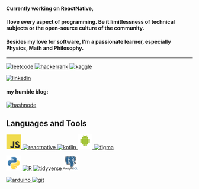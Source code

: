 

<!--
**Rogultum/Rogultum** is a ✨ _special_ ✨ repository because its `README.md` (this file) appears on your GitHub profile.

Here are some ideas to get you started:
### Hi there 👋

- 🔭 I’m currently working on ...
- 🌱 I’m currently learning ...
- 👯 I’m looking to collaborate on ...
- 🤔 I’m looking for help with ...
- 💬 Ask me about ...
- 📫 How to reach me: ...
- 😄 Pronouns: ...
- ⚡ Fun fact: ...

[![Top Langs](https://github-readme-stats.vercel.app/api/top-langs/?username=Rogultum&langs_count=8&layout=compact)](https://github.com/anuraghazra/github-readme-stats)
-->

#### Currently working on ReactNative, 
#### I love every aspect of programming. Be it limitlessness of technical subjects or the open-source culture of the community.
#### Besides my love for software, I'm a passionate learner, especially Physics, Math and Philosophy.
____

<a href="https://leetcode.com/amadeuwoles" target="_blank" rel="noreferrer"> <img src="https://leetcode.com/_next/static/images/logo-ff2b712834cf26bf50a5de58ee27bcef.png" alt="leetcode" width="40" height="40"/> </a> <a href="https://www.hackerrank.com/amadeuwoles" target="_blank" rel="noreferrer"> <img src="https://external-content.duckduckgo.com/iu/?u=https%3A%2F%2Fmedia-exp1.licdn.com%2Fdms%2Fimage%2FC4D0BAQFjiWOgmSVg3g%2Fcompany-logo_200_200%2F0%3Fe%3D2159024400%26v%3Dbeta%26t%3D6ylX0XZI4-3_aX5nXpNANj-RuurjOTC-WQMo23zZB58&f=1&nofb=1" alt="hackerrank" width="40" height="40"/> </a> <a href="https://www.kaggle.com/engarcon" target="_blank" rel="noreferrer"> <img src="https://external-content.duckduckgo.com/iu/?u=https%3A%2F%2Fwww.dataapplab.com%2Fwp-content%2Fuploads%2F2016%2F10%2Fkaggle-logo-transparent-300-1024x465.png&f=1&nofb=1" alt="kaggle" width="80" height="40"/> </a>

<a href="https://www.linkedin.com/in/remzi-ogul-tum/" target="_blank" rel="noreferrer"> <img src="https://pngimg.com/uploads/linkedIn/linkedIn_PNG27.png" alt="linkedin" width="40" height="40"/> </a>

#### my humble blog: 
<a href="https://blackc4t.hashnode.dev/" target="_blank" rel="noreferrer"> <img src="https://external-content.duckduckgo.com/iu/?u=https%3A%2F%2Fseeklogo.com%2Fimages%2FH%2Fhashnode-logo-B114767E70-seeklogo.com.png&f=1&nofb=1" alt="hashnode" width="40" height="40"/> </a> 

## Languages and Tools
<p align="left"> <a href="https://developer.mozilla.org/en-US/docs/Web/JavaScript" target="_blank" rel="noreferrer"> <img src="https://raw.githubusercontent.com/devicons/devicon/master/icons/javascript/javascript-original.svg" alt="javascript" width="40" height="40"/> </a> <a href="https://reactnative.dev/" target="_blank" rel="noreferrer"> <img src="https://reactnative.dev/img/header_logo.svg" alt="reactnative" width="40" height="40"/> </a> <a href="https://kotlinlang.org" target="_blank" rel="noreferrer"> <img src="https://www.vectorlogo.zone/logos/kotlinlang/kotlinlang-icon.svg" alt="kotlin" width="40" height="40"/> </a> <a href="https://developer.android.com" target="_blank" rel="noreferrer"> <img src="https://raw.githubusercontent.com/devicons/devicon/master/icons/android/android-original-wordmark.svg" alt="android" width="40" height="40"/> </a> <a href="https://www.figma.com/" target="_blank" rel="noreferrer"> <img src="https://www.vectorlogo.zone/logos/figma/figma-icon.svg" alt="figma" width="40" height="40"/> </a> </p>

<p align="left"> <a href="https://www.python.org" target="_blank" rel="noreferrer"> <img src="https://raw.githubusercontent.com/devicons/devicon/master/icons/python/python-original.svg" alt="python" width="40" height="40"/> </a> <a href="https://www.r-project.org/" target="_blank" rel="noreferrer"> <img src="https://www.r-project.org/Rlogo.png" alt="R" width="40" height="40"/> </a> <a href="https://www.tidyverse.org/" target="_blank" rel="noreferrer"> <img src="https://tidyverse.tidyverse.org/articles/tidyverse-logo.png" alt="tidyverse" width="40" height="40"/> </a> <a href="https://www.postgresql.org" target="_blank" rel="noreferrer"> <img src="https://raw.githubusercontent.com/devicons/devicon/master/icons/postgresql/postgresql-original-wordmark.svg" alt="postgresql" width="40" height="40"/> </a> </p>
<!--
<p align="left"> <a href="https://dotnet.microsoft.com/en-us/languages/csharp" target="_blank" rel="noreferrer"> <img src="https://raw.githubusercontent.com/devicons/devicon/master/icons/csharp/csharp-original.svg" alt="csharp" width="40" height="40"/> </a> </p>
-->
<p align="left"> <a href="https://www.arduino.cc/" target="_blank" rel="noreferrer"> <img src="https://cdn.worldvectorlogo.com/logos/arduino-1.svg" alt="arduino" width="40" height="40"/> </a> <a href="https://git-scm.com/" target="_blank" rel="noreferrer"> <img src="https://www.vectorlogo.zone/logos/git-scm/git-scm-icon.svg" alt="git" width="40" height="40"/> </a> </p>
